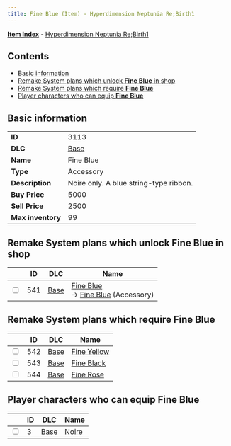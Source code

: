 ```yaml
---
title: Fine Blue (Item) - Hyperdimension Neptunia Re;Birth1
---
```


[**Item Index**](/neptunia/rb1/item/index.html) - [Hyperdimension Neptunia Re;Birth1](/neptunia/rb1)

## Contents

- [Basic information](#basic-information)
- [Remake System plans which unlock **Fine Blue** in shop](#remake-system-plans-which-unlock-fine-blue-in-shop)
- [Remake System plans which require **Fine Blue**](#remake-system-plans-which-require-fine-blue)
- [Player characters who can equip **Fine Blue**](#player-characters-who-can-equip-fine-blue)
## Basic information

|   |   |
| -- | -- |
| **ID** | 3113 |
| **DLC** | [Base](/neptunia/rb1/dlc/1-base.html) |
| **Name** | Fine Blue |
| **Type** | Accessory |
| **Description** | Noire only. A blue string-type ribbon. |
| **Buy Price** | 5000 |
| **Sell Price** | 2500 |
| **Max inventory** | 99 |


## Remake System plans which unlock **Fine Blue** in shop

|    | ID | DLC | Name |
| -- | -- | --- | ---- |
| <input type="checkbox" id="rb1-remake-1-541" class="trackbox" /> | 541 | [Base](/neptunia/rb1/dlc/1-base.html) | [Fine Blue](/neptunia/rb1/remake/1-541-fine-blue.html)<br /> → [Fine Blue](/neptunia/rb1/item/1-3113-fine-blue.html) (Accessory) |


## Remake System plans which require **Fine Blue**

|    | ID | DLC | Name |
| -- | -- | --- | ---- |
| <input type="checkbox" id="rb1-quest-1-542" class="trackbox" /> | 542 | [Base](/neptunia/rb1/dlc/1-base.html) | [Fine Yellow](/neptunia/rb1/quest/1-542-fine-yellow.html) |
| <input type="checkbox" id="rb1-quest-1-543" class="trackbox" /> | 543 | [Base](/neptunia/rb1/dlc/1-base.html) | [Fine Black](/neptunia/rb1/quest/1-543-fine-black.html) |
| <input type="checkbox" id="rb1-quest-1-544" class="trackbox" /> | 544 | [Base](/neptunia/rb1/dlc/1-base.html) | [Fine Rose](/neptunia/rb1/quest/1-544-fine-rose.html) |


## Player characters who can equip **Fine Blue**

|    | ID | DLC | Name |
| -- | -- | --- | ---- |
| <input type="checkbox" id="rb1-player-1-3" class="trackbox" /> | 3 | [Base](/neptunia/rb1/dlc/1-base.html) | [Noire](/neptunia/rb1/player/1-3-noire.html) |
